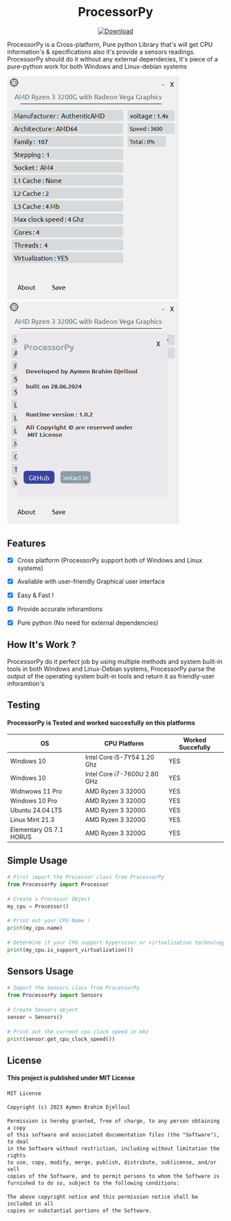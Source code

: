 <!-- GitHub README.md -->

<h1 align="center">ProcessorPy</h1>

<div align="center">
  <a href="https://github.com/aymenbrahimdjelloul/ProcessorPy/releases/download/v1.0.2/ProcessorPy.zip">
    <img src="https://img.shields.io/badge/Download-ProcessorPy-brightgreen" alt="Download">
  </a>
</div>

<p>ProcessorPy is a Cross-platform, Pure python Library that's will get CPU information's & specifications also it's provide a sensors readings.
ProcessorPy should do it without any external dependecies, It's piece of a pure-python work for both Windows and Linux-debian systems</p>

![Application Screenshot](https://github.com/aymenbrahimdjelloul/ProcessorPy/blob/main/screenshots/ProcessorPy_1.PNG)
![Application Screenshot](https://github.com/aymenbrahimdjelloul/ProcessorPy/blob/main/screenshots/ProcessorPy_2.PNG)

<h2>Features</h2>

- [x] Cross platform (ProcessorPy support both of Windows and Linux systems)

- [x] Available with user-friendly Graphical user interface 

- [x] Easy & Fast !

- [x] Provide accurate inforamtions

- [x] Pure python (No need for external dependencies)

<h2>How It's Work ?</h2>
<p1>ProcessorPy do it perfect job by using multiple methods and system built-in tools in both Windows and Linux-Debian systems,
  ProcessorPy parse the output of the operating system built-in tools and return it as friendly-user inforamtion's
</p1>

<h2>Testing</h2>
<h4>ProcessorPy is Tested and worked succesfully on this platforms</h4>

| OS      | CPU Platform |  Worked Succefully  |
|-----------|---------------|-------------------|
| Windows 10 | Intel Core i5-7Y54 1.20 Ghz | YES |
| Windows 10 | Intel Core i7-7600U 2.80 GHz | YES |
| Widnwows 11 Pro  | AMD Ryzen 3 3200G | YES |
| Windows 10 Pro | AMD Ryzen 3 3200G | YES |
| Ubuntu 24.04 LTS | AMD Ryzen 3 3200G | YES |
| Linux Mint 21.3 | AMD Ryzen 3 3200G | YES |
| Elementary OS 7.1 HORUS | AMD Ryzen 3 3200G | YES |


Simple Usage
-----
~~~python
# First import the Processor class from ProcessorPy
from ProcessorPy import Processor

# Create a Processor Object
my_cpu = Processor()

# Print out your CPU Name !
print(my_cpu.name)

# Determine if your CPU support hypervisor or virtualization technology
print(my_cpu.is_support_virtualization())

~~~

Sensors Usage
-----
~~~python
# Import the Sensors class from ProcessorPy
from ProcessorPy import Sensors

# Create Sensors object
sensor = Sensors()

# Print out the current cpu clock speed in mhz
print(sensor.get_cpu_clock_speed())

~~~


<h2>License</h2>
<h4>This project is published under MIT License </h4>

~~~
MIT License

Copyright (c) 2023 Aymen Brahim Djelloul

Permission is hereby granted, free of charge, to any person obtaining a copy
of this software and associated documentation files (the "Software"), to deal
in the Software without restriction, including without limitation the rights
to use, copy, modify, merge, publish, distribute, sublicense, and/or sell
copies of the Software, and to permit persons to whom the Software is
furnished to do so, subject to the following conditions:

The above copyright notice and this permission notice shall be included in all
copies or substantial portions of the Software.

~~~
